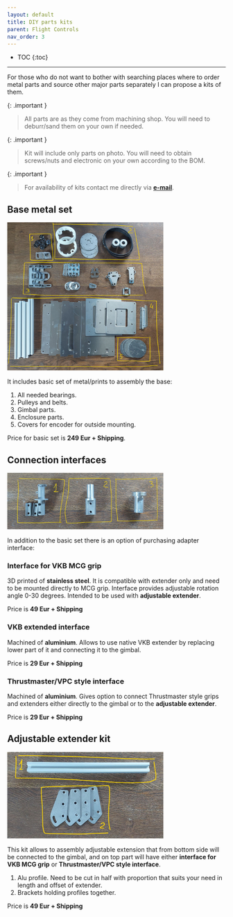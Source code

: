 ```yaml
---
layout: default
title: DIY parts kits
parent: Flight Controls
nav_order: 3
---
```


- TOC
{:toc}

---
For those who do not want to bother with searching places where to order metal parts and source other major parts separately I can propose a kits of them. 

{: .important }
>All parts are as they come from machining shop. You will need to deburr/sand them on your own if needed.

{: .important }
>Kit will include only parts on photo. You will need to obtain screws/nuts and electronic on your own according to the BOM.

{: .important }
> For availability of kits contact me directly via <a href="mailto:ffbeast.devices@gmail.com"><b>e-mail</b></a>. 


## Base metal set
[<img src="../../assets/images/kit/base_set.jpg" width="360">](../../assets/images/kit/base_set.jpg)

It includes basic set of metal/prints to assembly the base:
1. All needed bearings.
2. Pulleys and belts.
3. Gimbal parts.
4. Enclosure parts.
5. Covers for encoder for outside mounting.

Price for basic set is **249 Eur + Shipping**.

## Connection interfaces
[<img src="../../assets/images/kit/connection_interfaces.jpg" width="360">](../../assets/images/kit/base_set.jpg)

In addition to the basic set there is an option of purchasing adapter interface:

### Interface for VKB MCG grip
3D printed of **stainless steel**. It is compatible with extender only and need to be mounted directly to MCG grip. Interface provides adjustable rotation angle 0-30 degrees.
Intended to be used with **adjustable extender**. 

Price is **49 Eur + Shipping**

### VKB extended interface
Machined of **aluminium**. Allows to use native VKB extender by replacing lower part of it and connecting it to the gimbal. 

Price is **29 Eur + Shipping**

### Thrustmaster/VPC style interface
Machined of **aluminium**. Gives option to connect Thrustmaster style grips and extenders either directly to the gimbal or to the **adjustable extender**. 

Price is **29 Eur + Shipping**

## Adjustable extender kit
[<img src="../../assets/images/kit/extender.jpg" width="360">](../../assets/images/kit/extender.jpg)

This kit allows to assembly adjustable extension that from bottom side will be connected to the gimbal,
and on top part will have either **interface for VKB MCG grip** or **Thrustmaster/VPC style interface**.

1. Alu profile. Need to be cut in half with proportion that suits your need in length and offset of extender.
2. Brackets holding profiles together.

Price is **49 Eur + Shipping**